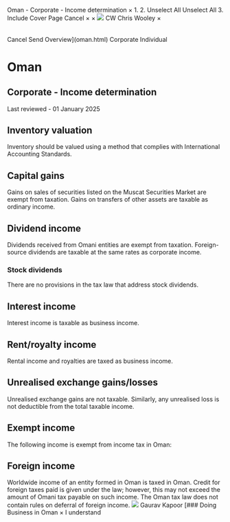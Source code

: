 Oman - Corporate - Income determination
×
1.
2.
Unselect All
Unselect All
3.
Include Cover Page
Cancel
×
×
![](-/media/world-wide-tax-summaries/attachments/global---chris-wooley.ashx%3Frev=ac5e5f3223b34096b1afc2a6009c7320&revision=ac5e5f32-23b3-4096-b1af-c2a6009c7320&hash=859B7ADC84DC2CBEC9760E9E6EE7DE6D0A8BFCDF)
CW
Chris Wooley
×
######
Cancel
Send
Overview](oman.html)
Corporate
Individual
# Oman
## Corporate - Income determination
Last reviewed - 01 January 2025
## Inventory valuation
Inventory should be valued using a method that complies with International Accounting Standards.
## Capital gains
Gains on sales of securities listed on the Muscat Securities Market are exempt from taxation. Gains on transfers of other assets are taxable as ordinary income.
## Dividend income
Dividends received from Omani entities are exempt from taxation. Foreign-source dividends are taxable at the same rates as corporate income.
### Stock dividends
There are no provisions in the tax law that address stock dividends.
## Interest income
Interest income is taxable as business income.
## Rent/royalty income
Rental income and royalties are taxed as business income.
## Unrealised exchange gains/losses
Unrealised exchange gains are not taxable. Similarly, any unrealised loss is not deductible from the total taxable income.
## Exempt income
The following income is exempt from income tax in Oman:
## Foreign income
Worldwide income of an entity formed in Oman is taxed in Oman. Credit for foreign taxes paid is given under the law; however, this may not exceed the amount of Omani tax payable on such income.
The Oman tax law does not contain rules on deferral of foreign income.
![](-/media/world-wide-tax-summaries/omangaurav-kapoorphoto20190219193641jpg20210825105304874.ashx%3Frev=5704bbddad104bc8badabbff80724451&revision=5704bbdd-ad10-4bc8-bada-bbff80724451&hash=B1AE4ED453558962E52E0C98C230DEC6661E3CDC)
Gaurav Kapoor
[### Doing Business in Oman
×
I understand